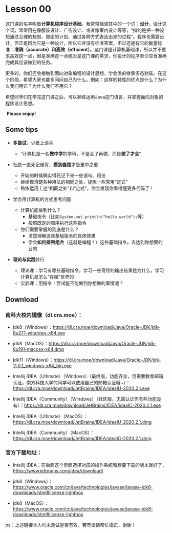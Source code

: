 # Lesson 00

​		这门课的名字叫做**计算机程序设计基础**。我常常强调其中的一个词：**设计**。设计这个词，常常用在像服装设计、广告设计、或者像室内设计等等，“指的是把一种设想通过合理的规划、周密的计划、通过各种方式表达出来的过程”。程序也需要设计，但正是因为它是一种设计，所以它并没有标准答案，不过还是有它的衡量标准：**准确（accurate）**和**高效（efficient）**。这门课是计算机基础课，所以并不要求高效这一点，但是准确这一点绝对是这门课的需求，你设计的程序至少应当准确完成其应该做到的任务。

​		更多的，你们还会接触到面向对象编程的设计思想，学会类的继承多态封装。在这个阶段，希望大家也能多问问自己为什么。例如：这样的特性的优点是什么？为什么我们用它？为什么我们不用它？

​		希望同学们在学完这门课之后，可以熟练运用Java这门语言，并掌握面向对象的程序设计思想。

​		**Please enjoy!**



## Some tips

- **多尝试**，少纸上谈兵
  - “计算机是一名**做中学**的学科，不是会了再做，而是**做了才会**”
- 杜绝一直死记硬背，**摸到套路**才是重中之重
  - 开始的时候确实得死记下来一些语句、用法
  - 继续摸清楚各种用法的相同之处，提炼一些常用“定式”
  - 熟练运用上述“相同之处”和“定式”，你会发现你看得懂更多代码了！
- 学会用计算机的方式思考问题
  - 计算机能做到什么？
    - 基础指令（比如`System.out.println("hello world");`等）
    - 按照既定的顺序执行这些指令
  - 你们需要掌握的到底是什么？
    - 清楚理解这些基础指令的具体效果
    - 学会**如何排列组合**（这就是编程！）这些基础指令，去达到你想要的目的

- **理论与实践**并行
  - 理论课：学习有哪些基础指令，学习一些奇怪的输出结果是为什么，学习计算机是怎么“存储”世界的
  - 实验课：用指令！尝试能不能做到你想做的事情呢？



## Download

### 南科大校内镜像（dl.cra.moe）：

- jdk8（Windows）：https://dl.cra.moe/download/Java/Oracle-JDK/jdk-8u271-windows-x64.exe
- jdk8（MacOS）：https://dl.cra.moe/download/Java/Oracle-JDK/jdk-8u191-macosx-x64.dmg

- jdk11（Windows）：https://dl.cra.moe/download/Java/Oracle-JDK/jdk-11.0.1_windows-x64_bin.exe

- Intellij IDEA（Ultimate）（Windows）（最终版，功能齐全，但需要教育邮箱认证。南方科技大学的同学可以使用自己的邮箱认证哦~）：https://dl.cra.moe/download/JetBrains/IDEA/ideaIU-2020.2.1.exe

- Intellij IDEA（Community）（Windows）（社区版，无需认证但有些功能没有）：https://dl.cra.moe/download/JetBrains/IDEA/ideaIC-2020.2.1.exe
- Intellij IDEA（Ultimate）（MacOS）：https://dl.cra.moe/download/JetBrains/IDEA/ideaIU-2020.2.1.dmg

- Intellij IDEA（Community）（MacOS）：https://dl.cra.moe/download/JetBrains/IDEA/ideaIC-2020.2.1.dmg



### 官方下载地址：

- Intellij IDEA：在后面这个页面选择对应的操作系统和想要下载的版本就好了，https://www.jetbrains.com/idea/download/

- jdk8（Windows）：https://www.oracle.com/cn/java/technologies/javase/javase-jdk8-downloads.html#license-lightbox
- jdk8（MacOS）：https://www.oracle.com/cn/java/technologies/javase/javase-jdk8-downloads.html#license-lightbox

ps：上述链接本人均未测试是否有效，若有误请帮忙指正，谢谢！

